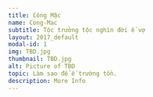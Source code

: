 ```yaml
---
title: Công Mặc
name: Cong-Mac
subtitle: Tộc trưởng tộc nghìn đời ế vợ
layout: 2017_default
modal-id: 1
img: TBD.jpg
thumbnail: TBD.jpg
alt: Picture of TBD
topic: Làm sao để ế trường tồn.
description: More Info
---
```


